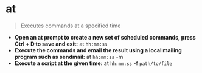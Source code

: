 # at
> Executes commands at a specified time
- **Open an at prompt to create a new set of scheduled commands, press Ctrl + D to save and exit:**
at `hh:mm:ss`
- **Execute the commands and email the result using a local mailing program such as sendmail:**
at `hh:mm:ss` -m
- **Execute a script at the given time:**
at `hh:mm:ss` -f `path/to/file`
